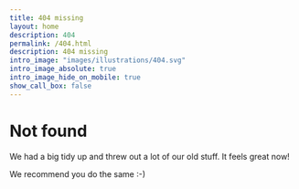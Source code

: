 ```yaml
---
title: 404 missing
layout: home
description: 404
permalink: /404.html
description: 404 missing
intro_image: "images/illustrations/404.svg"
intro_image_absolute: true
intro_image_hide_on_mobile: true
show_call_box: false
---
```


# Not found

We had a big tidy up and threw out a lot of our old stuff.  It feels great now!

We recommend you do the same :-)